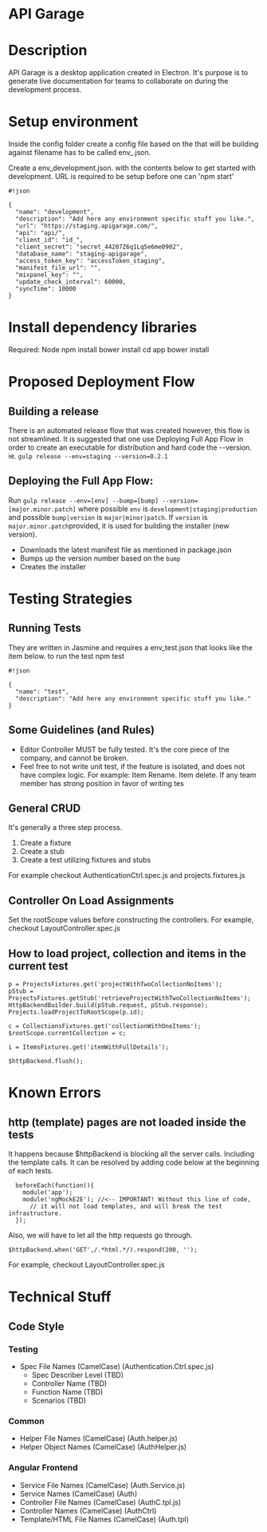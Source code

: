 API Garage
============

Description
===========
API Garage is a desktop application created in Electron. It's purpose is to generate live documentation for teams to collaborate on during the development process. 

Setup environment
=================
Inside the config folder create a config file based on the <environment> that will be building against filename has to be called env_<environment>.json. 

Create a env_development.json. with the contents below to get started with development. URL is required to be setup before one can 'npm start'

```
#!json

{
  "name": "development",
  "description": "Add here any environment specific stuff you like.",
  "url": "https://staging.apigarage.com/",
  "api": "api/",
  "client_id": "id_",
  "client_secret": "secret_44207Z6q1Lq5e6me0902",
  "database_name": "staging-apigarage",
  "access_token_key": "accessToken_staging",
  "manifest_file_url": "",
  "mixpanel_key": "",
  "update_check_interval": 60000,
  "syncTime": 10000
}

```
Install dependency libraries
============================
Required: Node
npm install
bower install
cd app 
bower install


Proposed Deployment Flow
========================

Building a release
------------------
There is an automated release flow that was created however, this flow is not streamlined. It is suggested that one use Deploying Full App Flow in order to create an executable for distribution and hard code the --version. ie. `gulp release --env=staging --version=0.2.1`

Deploying the Full App Flow:
----------------------------
Run `gulp release --env=[env] --bump=[bump] --version=[major.minor.patch]` where possible `env` is `development|staging|production` and possible `bump|version` is `major|minor|patch`. If `version` is `major.minor.patch`provided, it is used for building the installer (new version).

* Downloads the latest manifest file as mentioned in package.json
* Bumps up the version number based on the `bump`
* Creates the installer

Testing Strategies
==================

Running Tests
-------------
They are written in Jasmine and requires a env_test.json that looks like the item below. to run the test npm test


```
#!json

{
  "name": "test",
  "description": "Add here any environment specific stuff you like."
}

```

Some Guidelines (and Rules)
---------------------------
* Editor Controller MUST be fully tested. It's the core piece of the company, and cannot be broken.
* Feel free to not write unit test, if the feature is isolated, and does not have complex logic. For example: Item Rename. Item delete. If any team member has strong position in favor of writing tes

General CRUD
------------
It's generally a three step process.

1. Create a fixture
2. Create a stub
3. Create a test utilizing fixtures and stubs

For example checkout AuthenticationCtrl.spec.js and projects.fixtures.js

Controller On Load Assignments
------------------------------
Set the rootScope values before constructing the controllers.
For example, checkout LayoutController.spec.js

How to load project, collection and items in the current test
-------------------------------------------------------------
```
p = ProjectsFixtures.get('projectWithTwoCollectionNoItems');
pStub = ProjectsFixtures.getStub('retrieveProjectWithTwoCollectionNoItems');
HttpBackendBuilder.build(pStub.request, pStub.response);
Projects.loadProjectToRootScope(p.id);

c = CollectionsFixtures.get('collectionWithOneItems');
$rootScope.currentCollection = c;

i = ItemsFixtures.get('itemWithFullDetails');

$httpBackend.flush();
```

Known Errors
============
http (template) pages are not loaded inside the tests
-----------------------------------------------------
It happens because $httpBackend is blocking all the server calls. Including the
template calls. It can be resolved by adding code below at the beginning of
each tests.
```
  beforeEach(function(){
    module('app');
    module('ngMockE2E'); //<-- IMPORTANT! Without this line of code,
      // it will not load templates, and will break the test infrastructure.
  });
```

Also, we will have to let all the http requests go through.
```
$httpBackend.when('GET',/.*html.*/).respond(200, '');
```
For example, checkout LayoutController.spec.js

Technical Stuff
===============

Code Style
----------

### Testing ###
* Spec File Names (CamelCase) (Authentication.Ctrl.spec.js)
  * Spec Describer Level (TBD)
  * Controller Name (TBD)
  * Function Name (TBD)
  * Scenarios (TBD)

### Common ###
* Helper File Names (CamelCase) (Auth.helper.js)
* Helper Object Names (CamelCase) (AuthHelper.js)

### Angular Frontend ###
* Service File Names (CamelCase) (Auth.Service.js)
* Service Names (CamelCase) (Auth)
* Controller File Names (CamelCase) (AuthC.tpl.js)
* Controller Names (CamelCase) (AuthCtrl)
* Template/HTML File Names (CamelCase) (Auth.tpl)